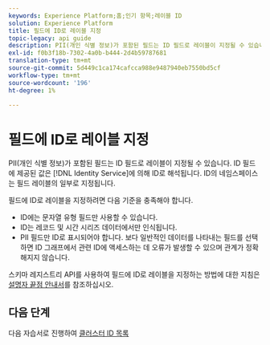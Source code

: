 ```yaml
---
keywords: Experience Platform;홈;인기 항목;레이블 ID
solution: Experience Platform
title: 필드에 ID로 레이블 지정
topic-legacy: api guide
description: PII(개인 식별 정보)가 포함된 필드는 ID 필드로 레이블이 지정될 수 있습니다. ID 필드에 제공된 값은 ID 서비스에 의해 ID로 해석됩니다. ID의 네임스페이스는 필드 레이블의 일부로 지정됩니다.
exl-id: f0b3f18b-7302-4a0b-b444-2d4b59787681
translation-type: tm+mt
source-git-commit: 5d449c1ca174cafcca988e9487940eb7550bd5cf
workflow-type: tm+mt
source-wordcount: '196'
ht-degree: 1%

---
```


# 필드에 ID로 레이블 지정

PII(개인 식별 정보)가 포함된 필드는 ID 필드로 레이블이 지정될 수 있습니다. ID 필드에 제공된 값은 [!DNL Identity Service]에 의해 ID로 해석됩니다. ID의 네임스페이스는 필드 레이블의 일부로 지정됩니다.

필드에 ID로 레이블을 지정하려면 다음 기준을 충족해야 합니다.

- ID에는 문자열 유형 필드만 사용할 수 있습니다.
- ID는 레코드 및 시간 시리즈 데이터에서만 인식됩니다.
- PII 필드만 ID로 표시되어야 합니다. 보다 일반적인 데이터를 나타내는 필드를 선택하면 ID 그래프에서 관련 ID에 액세스하는 데 오류가 발생할 수 있으며 관계가 정확해지지 않습니다.

스키마 레지스트리 API를 사용하여 필드에 ID로 레이블을 지정하는 방법에 대한 지침은 [설명자 끝점 안내서](../../xdm/api/descriptors.md#create)를 참조하십시오.

## 다음 단계

다음 자습서로 진행하여 [클러스터 ID 목록](./list-cluster-identites.md)
